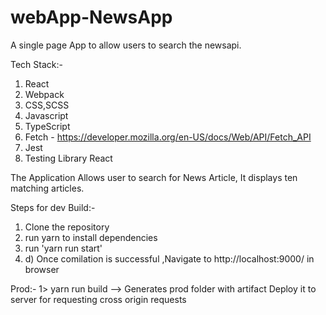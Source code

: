 # webApp-NewsApp
A single page App to allow users to search the newsapi.


Tech Stack:-

1) React
2) Webpack
3) CSS,SCSS
4) Javascript
5) TypeScript
6) Fetch - https://developer.mozilla.org/en-US/docs/Web/API/Fetch_API
7) Jest
8) Testing Library React

The Application Allows user to search for News Article, It displays ten matching articles.

Steps for dev Build:-

1) Clone the repository 
2) run yarn to install dependencies 
3) run 'yarn run start' 
4) d) Once comilation is successful ,Navigate to  http://localhost:9000/ in browser


Prod:-
1> yarn run build  --> Generates prod folder with artifact 
Deploy it to server for requesting cross origin requests

